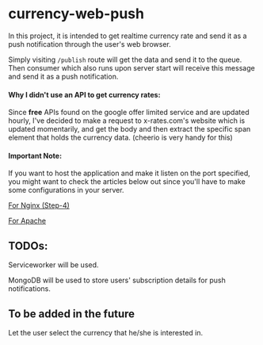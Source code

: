 # currency-web-push
In this project, it is intended to get realtime currency rate and send it as a push notification through the user's web browser.

Simply visiting `/publish` route will get the data and send it to the queue. Then consumer which also runs upon server start will receive this message and send it as a push notification.

#### Why I didn't use an API to get currency rates: 
Since **free** APIs found on the google offer limited service and are updated hourly, I've decided to make a request to x-rates.com's website which is updated momentarily, and get the body and then extract the specific span element that holds the currency data. (cheerio is very handy for this)

#### Important Note:
If you want to host the application and make it listen on the port specified, you might want to check the articles below out since you'll have to make some configurations in your server. 

[For Nginx (Step-4)](https://www.digitalocean.com/community/tutorials/how-to-set-up-a-node-js-application-for-production-on-ubuntu-18-04 )


[For Apache](https://blog.cloudboost.io/get-apache-and-node-working-together-on-the-same-domain-with-javascript-ajax-requests-39db51959b79)

## TODOs:
Serviceworker will be used.

MongoDB will be used to store users' subscription details for push notifications.

## To be added in the future
Let the user select the currency that he/she is interested in.
